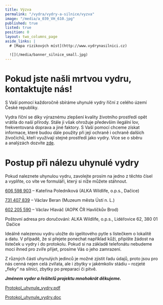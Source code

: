 ```yaml
---
title: Výzva
permalink: "/vydra/vydry-a-silnice/vyzva"
image: "/media/a_039_VH_610.jpg"
published: true
listed: true
position: 0
layout: two_columns_page
aside_links: |
  # [Mapa rizikových míst](http://www.vydrynasilnici.cz)

  ![](/media/banner_silnice_small.jpg)
---
```

# Pokud jste našli mrtvou vydru, kontaktujte nás!

S Vaší pomocí každoročně sbíráme uhynulé vydry říční z celého území
České republiky.

Vydra říční se díky výraznému zlepšení kvality životního prostředí opět
vrátila do naší přírody. Stále ji však ohrožuje především ilegální lov,
frekventovaná doprava a jiné faktory. S Vaší pomocí chceme získat
informace, které budou dále použity při její ochraně i ochraně dalších
živočichů, kteří využívají stejné prostředí jako vydry. Více se o sběru
a analýzách dozvíte [zde](sber-uhynulych-vyder).

# Postup při nálezu uhynulé vydry

Pokud naleznete uhynulou vydru, zavolejte prosím na jedno z těchto čísel
a vyplňte, co víte ve formuláři, který si níže můžete stáhnout.

[606 598 903](tel:+420-606-598-903) – Kateřina Poledníková (ALKA
Wildlife, o.p.s., Dačice)

[731 407 839](tel:+420-731-407-839) – Václav Beran (Muzeum města Ústí
n. L.)

[602 205 590](tel:+420-602-205-590) – Václav Hlaváč (AOPK ČR Havlíčkův
Brod)

Poštovní adresa pro doručování: ALKA Wildlife, o.p.s., Lidéřovice 62,
380 01  Dačice

Ideálně nalezenou vydru uložte do igelitového pytle s lístečkem
o lokalitě a datu. V případě, že si přejete ponechat například kůži,
připište žádost na lísteček u vydry i do protokolu. Pokud si na základě
telefonátu nebudeme moci ihned pro zvíře přijet, prosíme Vás o jeho
zamrazení.

Z různých částí uhynulých jedinců je možné zjistit řadu údajů, proto
jsou pro nás cenná nejen celá zvířata, ale i zbytky v jakémkoliv
stádiu – rozjeté „fleky“ na silnici, zbytky po preparaci či pitvě.

***Jménem vyder a řešitelů projektu mnohokrát děkujeme.***

[Protokol_uhynule_vydry.pdf](/media/Protokol_uhynule_vydry.pdf)

[Protokol_uhynule_vydry.doc](/media/Protokol_uhynule_vydry.pdf)
